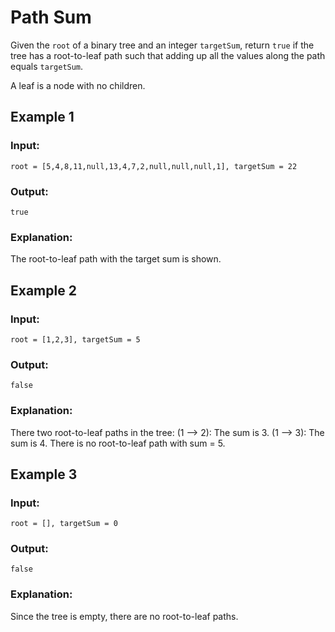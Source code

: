 # Path Sum
Given the ```root``` of a binary tree and an integer ```targetSum```, return ```true``` if the tree has a root-to-leaf path such that adding up all the values along the path equals ```targetSum```.

A leaf is a node with no children.

## Example 1
### Input: 
 ```root = [5,4,8,11,null,13,4,7,2,null,null,null,1], targetSum = 22```
### Output: 
```true```
### Explanation: 
The root-to-leaf path with the target sum is shown.

## Example 2
### Input: 
 ```root = [1,2,3], targetSum = 5```
### Output: 
```false```
### Explanation: 
There two root-to-leaf paths in the tree:
(1 --> 2): The sum is 3.
(1 --> 3): The sum is 4.
There is no root-to-leaf path with sum = 5.

## Example 3
### Input: 
 ```root = [], targetSum = 0```
### Output: 
```false```
### Explanation: 
Since the tree is empty, there are no root-to-leaf paths.

